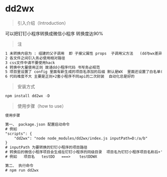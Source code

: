 # dd2wx

> 引入介绍（Introduction）

可以把钉钉小程序转换成微信小程序 转换度达90%  

> 注
```html
1 未转换内容为 : 组建的父子调用  即 子接父属性 props  子调用父方法   (dd与wx差异度比较大,考虑到代码书写差异较大,故未做动态转换)
2 各文件之间引入务必使用相对路径
3 css文件中请不要使用hack 
4 转换中大量使用正则 故请dd小程序代码 书写务必规范
5 项目里设置了 config 里面有新生成的项目名添加的后缀 默认是WX  里面还设置了白名单(直接复制不进行转换)  还设置了jump名单(不复制不转换)
6 代码难度不大 主要是正则+2套小程序不同api的二次封装  自动化总是好的
```

> 安装方式

```javascript
npm install dd2wx -D
```
> 使用步骤（how to use）

```html
使用步骤

第一、 package.json 配置启动命令
# 例如
"scripts": {
    "dd2wx": "node node_modules/dd2wx/index.js inputPath=D:/a/b"
}
# inputPath 为要转换的钉钉小程序的项目路径  
# 转换后的微信小程序项目会生成在钉钉小程序的同级目录  项目名为钉钉小程序项目名称后+'WX'
# 例如   项目名   testDD   ===>    testDDWX

第二、 执行命令
# npm run dd2wx
```

